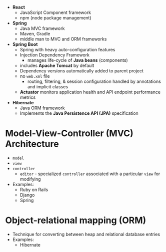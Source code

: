 - **React**
	- JavaScript Component framework
	- npm (node package management)
- **Spring**
	- Java MVC framework
	- Maven, Gradle
	- middle man to MVC and ORM frameworks
- **Spring Boot**
	- Spring with heavy auto-configuration features
	- Injection Dependency Framework
		- manages life-cycle of **Java beans** (components)
	- includes **Apache Tomcat** by default
	- Dependency versions automatically added to parent project
	- no `web.xml` file
		- routing, filtering, & session configuration handled by annotations and implicit classes
	- **Actuator** monitors application health and API endpoint performance metrics
- **Hibernate**
	- Java ORM framework
	- Implements the **Java Persistence API (JPA)** specification

# Model-View-Controller (MVC) Architecture
- `model`
- `view`
- `controller`
	- `editor` - specialized `controller` associated with a particular `view` for modifying
- Examples:
	- Ruby on Rails
	- Django
	- Spring

# Object-relational mapping (ORM)
- Technique for converting between heap and relational database entries
- Examples:
	- Hibernate